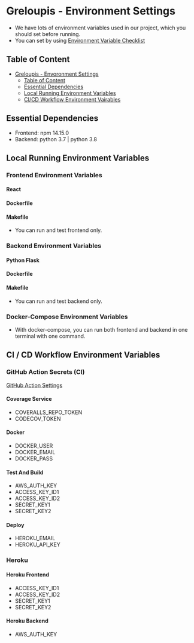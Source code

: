 # Greloupis - Environment Settings

- We have lots of environment variables used in our project, which you should set before running.
- You can set by using [Environment Variable Checklist](../environ.sh)

## Table of Content
- [Greloupis - Envoronment Settings](#Greloupis---Environment-Settings)
  - [Table of Content](#table-of-content)
  - [Essential Dependencies](#Essential-Dependencies)
  - [Local Running Environment Variables](#CI--CD-Workflow-Environment-Variables)
  - [CI/CD Workflow Environment Vairables](#GitHub-Action-Secrets-(CI))

## Essential Dependencies
- Frontend: npm 14.15.0
- Backend: python 3.7 | python 3.8

## Local Running Environment Variables
### Frontend Environment Variables

#### React

#### Dockerfile

#### Makefile
- You can run and test frontend only.

### Backend Environment Variables

#### Python Flask

#### Dockerfile

#### Makefile
- You can run and test backend only.

### Docker-Compose Environment Variables
- With docker-compose, you can run both frontend and backend in one terminal with one command.

## CI / CD Workflow Environment Variables

### GitHub Action Secrets (CI)
[GitHub Action Settings](../.github/workflows/cicd.yml)

#### Coverage Service
- COVERALLS_REPO_TOKEN
- CODECOV_TOKEN
#### Docker
- DOCKER_USER
- DOCKER_EMAIL
- DOCKER_PASS
#### Test And Build
- AWS_AUTH_KEY
- ACCESS_KEY_ID1
- ACCESS_KEY_ID2
- SECRET_KEY1
- SECRET_KEY2
#### Deploy
- HEROKU_EMAIL
- HEROKU_API_KEY

### Heroku
#### Heroku Frontend
- ACCESS_KEY_ID1
- ACCESS_KEY_ID2
- SECRET_KEY1
- SECRET_KEY2

#### Heroku Backend
- AWS_AUTH_KEY